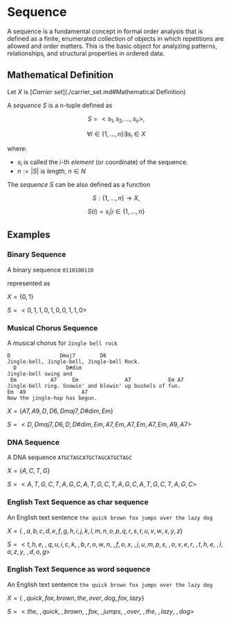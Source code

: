 # Sequence

A sequence is a fundamental concept in formal order analysis that is defined as a finite, enumerated collection of objects in which repetitions are allowed and order matters.
This is the basic object for analyzing patterns, relationships, and structural properties in ordered data.

## Mathematical Definition

Let $X$ is [_Carrier set_](./carrier_set.md#Mathematical Definition)

A _sequence_ $S$ is a n-tuple defined as

$$S = <s_1, s_2, ..., s_n>,$$

$$\forall i \in \{1, ..., n\} \exists s_i \in X$$

where:

- $s_i$​ is called the $i$-th _element_ (or coordinate) of the sequence.
- $n := |S|$ is _length_, $n \in N$

The _sequence_ $S$ can be also defined as a function

$$S : \{1, ..., n\} \longrightarrow X,$$

$$S(i)=s_i | i \in \{1, ..., n\}$$

## Examples

### Binary Sequence
A binary sequence `0110100110`

represented as

$X = \{0,1\}$

$S = <0,1,1,0,1,0,0,1,1,0>$

### Musical Chorus Sequence
A musical chorus for `Jingle bell rock`

```
D                Dmaj7        D6
Jingle-bell, Jingle-bell, Jingle-bell Rock.
  D                D#dim
Jingle-bell swing and
 Em           A7     Em               A7            Em A7
Jingle-bell ring. Snowin' and blowin' up bushels of fun.
Em  A9                  A7
Now the jingle-hop has begun.
```

$X = \{A7, A9, D, D6, Dmaj7, D\#dim, Em\}$

$S = <D,Dmaj7,D6,D,D\#dim,Em,A7,Em,A7,Em,A7,Em,A9,A7>$

### DNA Sequence
A DNA sequence `ATGCTAGCATGCTAGCATGCTAGC`

$X = \{A,C,T,G\}$

$S = <A,T,G,C,T,A,G,C,A,T,G,C,T,A,G,C,A,T,G,C,T,A,G,C>$

### English Text Sequence as char sequence
An English text sentence `the quick brown fox jumps over the lazy dog`

$X = \{\ ,a,b,c,d,e,f,g,h,i,j,k,l,m,n,o,p,q,r,s,t,u,v,w,x,y,z\}$

$S = <t,h,e,\ ,q,u,i,c,k,\ ,b,r,o,w,n,\ ,f,o,x,\ ,j,u,m,p,s,\ ,o,v,e,r,\ ,t,h,e,\ ,l,a,z,y,\ ,d,o,g>$

### English Text Sequence as word sequence
An English text sentence `the quick brown fox jumps over the lazy dog`

$X = \{\ ,quick, fox, brown, the, over, dog, fox, lazy\}$

$S = <the,\ ,quick,\ ,brown,\ ,fox,\ ,jumps,\ ,over,\ ,the,\ ,lazy,\ ,dog>$
